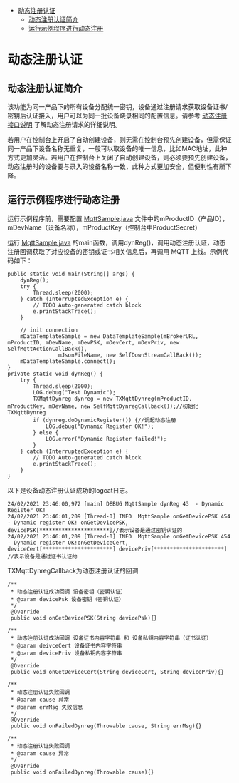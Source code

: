* [动态注册认证](#动态注册认证)
  * [动态注册认证简介](#动态注册认证简介)
  * [运行示例程序进行动态注册](#运行示例程序进行动态注册)

# 动态注册认证
## 动态注册认证简介
该功能为同一产品下的所有设备分配统一密钥，设备通过注册请求获取设备证书/密钥后认证接入，用户可以为同一批设备烧录相同的配置信息。请参考 [动态注册接口说明](https://cloud.tencent.com/document/product/1081/47612) 了解动态注册请求的详细说明。

若用户在控制台上开启了自动创建设备，则无需在控制台预先创建设备，但需保证同一产品下设备名称无重复，一般可以取设备的唯一信息，比如MAC地址，此种方式更加灵活。若用户在控制台上关闭了自动创建设备，则必须要预先创建设备，动态注册时的设备要与录入的设备名称一致，此种方式更加安全，但便利性有所下降。

## 运行示例程序进行动态注册
运行示例程序前，需要配置 [MqttSample.java](../src/test/java/MqttSample.java) 文件中的mProductID（产品ID），mDevName（设备名称），mProductKey（控制台中ProductSecret）

运行 [MqttSample.java](../src/test/java/MqttSample.java) 的main函数，调用dynReg()，调用动态注册认证，动态注册回调获取了对应设备的密钥或证书相关信息后，再调用 MQTT 上线。示例代码如下：
```
public static void main(String[] args) {
    dynReg();
    try {
        Thread.sleep(2000);
    } catch (InterruptedException e) {
        // TODO Auto-generated catch block
        e.printStackTrace();
    }

    // init connection
    mDataTemplateSample = new DataTemplateSample(mBrokerURL, mProductID, mDevName, mDevPSK, mDevCert, mDevPriv, new SelfMqttActionCallBack(),
                mJsonFileName, new SelfDownStreamCallBack());
    mDataTemplateSample.connect();
}
private static void dynReg() {
    try {
        Thread.sleep(2000);
        LOG.debug("Test Dynamic");
        TXMqttDynreg dynreg = new TXMqttDynreg(mProductID, mProductKey, mDevName, new SelfMqttDynregCallback());//初始化TXMqttDynreg
        if (dynreg.doDynamicRegister()) {//调起动态注册
            LOG.debug("Dynamic Register OK!");
        } else {
            LOG.error("Dynamic Register failed!");
        }
    } catch (InterruptedException e) {
        // TODO Auto-generated catch block
        e.printStackTrace();
    }
}
```

以下是设备动态注册认证成功的logcat日志。
```
24/02/2021 23:46:00,972 [main] DEBUG MqttSample dynReg 43  - Dynamic Register OK!
24/02/2021 23:46:01,209 [Thread-0] INFO  MqttSample onGetDevicePSK 454  - Dynamic register OK! onGetDevicePSK, devicePSK[**********************]//表示设备是通过密钥认证的
24/02/2021 23:46:01,209 [Thread-0] INFO  MqttSample onGetDevicePSK 454  - Dynamic register OK!onGetDeviceCert, deviceCert[**********************] devicePriv[**********************] //表示设备是通过证书认证的
```

TXMqttDynregCallback为动态注册认证的回调
```
/**
 * 动态注册认证成功回调 设备密钥（密钥认证）
 * @param devicePsk 设备密钥（密钥认证）
 */
 @Override
 public void onGetDevicePSK(String devicePsk){}

/**
 * 动态注册认证成功回调 设备证书内容字符串 和 设备私钥内容字符串（证书认证）
 * @param deivceCert 设备证书内容字符串
 * @param devicePriv 设备私钥内容字符串
 */
 @Override
 public void onGetDeviceCert(String deviceCert, String devicePriv){}

/**
 * 动态注册认证失败回调
 * @param cause 异常
 * @param errMsg 失败信息
 */
 @Override
 public void onFailedDynreg(Throwable cause, String errMsg){}

/**
 * 动态注册认证失败回调
 * @param cause 异常
 */
 @Override
 public void onFailedDynreg(Throwable cause){}
```

